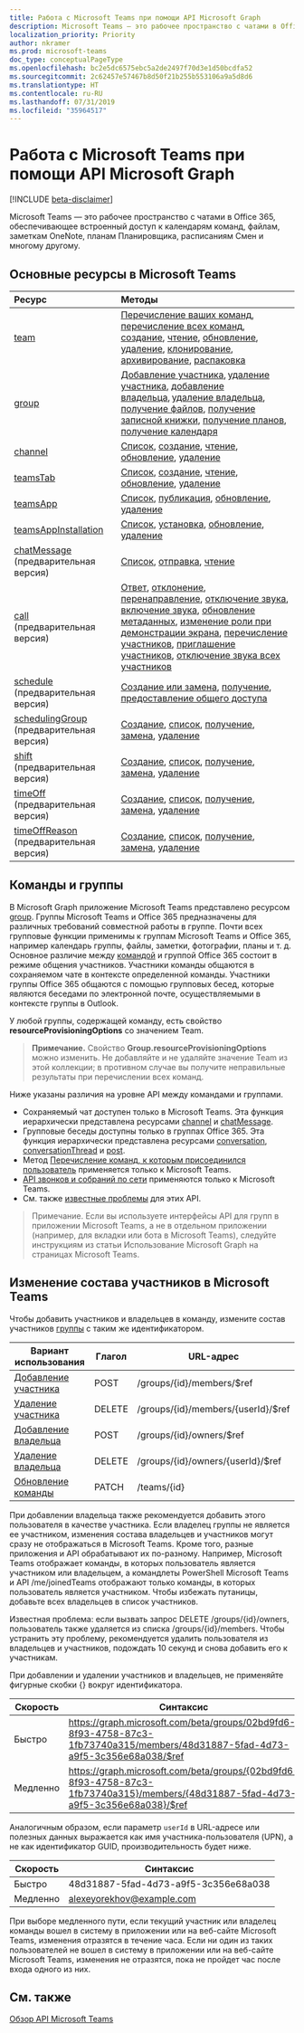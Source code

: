 ```yaml
---
title: Работа с Microsoft Teams при помощи API Microsoft Graph
description: Microsoft Teams — это рабочее пространство с чатами в Office 365, обеспечивающее встроенный доступ к календарям команд, файлам, заметкам OneNote, планам Планировщика и многому другому.
localization_priority: Priority
author: nkramer
ms.prod: microsoft-teams
doc_type: conceptualPageType
ms.openlocfilehash: bc2e5dc6575ebc5a2de2497f70d3e1d50bcdfa52
ms.sourcegitcommit: 2c62457e57467b8d50f21b255b553106a9a5d8d6
ms.translationtype: HT
ms.contentlocale: ru-RU
ms.lasthandoff: 07/31/2019
ms.locfileid: "35964517"
---
```

# <a name="use-the-microsoft-graph-api-to-work-with-microsoft-teams"></a>Работа с Microsoft Teams при помощи API Microsoft Graph

[!INCLUDE [beta-disclaimer](../../includes/beta-disclaimer.md)]

Microsoft Teams — это рабочее пространство с чатами в Office 365, обеспечивающее встроенный доступ к календарям команд, файлам, заметкам OneNote, планам Планировщика, расписаниям Смен и многому другому. 

## <a name="key-resources-in-microsoft-teams"></a>Основные ресурсы в Microsoft Teams

| Ресурс | Методы |
|:---------------|:--------|
|[team](../resources/team.md)| [Перечисление ваших команд](../api/user-list-joinedteams.md), [перечисление всех команд](/graph/teams-list-all-teams), [создание](../api/team-put-teams.md), [чтение](../api/team-get.md), [обновление](../api/team-update.md), [удаление](/graph/api/group-delete?view=graph-rest-1.0), [клонирование](../api/team-clone.md), [архивирование](../api/team-archive.md), [распаковка](../api/team-unarchive.md) |
|[group](../resources/group.md)| [Добавление участника](../api/group-post-members.md), [удаление участника](../api/group-delete-members.md), [добавление владельца](../api/group-post-owners.md), [удаление владельца](../api/group-delete-owners.md), [получение файлов](drive.md), [получение записной книжки](/graph/api/resources/notebook?view=graph-rest-1.0), [получение планов](plannergroup.md), [получение календаря](event.md) |
|[channel](../resources/channel.md)|[Список](../api/channel-list.md), [создание](../api/channel-post.md), [чтение](../api/channel-get.md), [обновление](../api/channel-patch.md), [удаление](../api/channel-delete.md)|
|[teamsTab](../resources/teamstab.md) |[Список](../api/teamstab-list.md), [создание](../api/teamstab-add.md), [чтение](../api/teamstab-get.md), [обновление](../api/teamstab-update.md), [удаление](../api/teamstab-delete.md) |
|[teamsApp](../resources/teamsapp.md)|[Список](../api/teamsapp-list.md), [публикация](../api/teamsapp-publish.md), [обновление](../api/teamsapp-update.md), [удаление](../api/teamsapp-delete.md)|
|[teamsAppInstallation](../resources/teamsappinstallation.md)| [Список](../api/teamsappinstallation-list.md), [установка](../api/teamsappinstallation-add.md), [обновление](../api/teamsappinstallation-delete.md), [удаление](../api/teamsappinstallation-delete.md) |
|[chatMessage](../resources/chatmessage.md) (предварительная версия)| [Список](../api/channel-list-messages.md), [отправка](../api/channel-post-messages.md), [чтение](/graph/api/channel-get-message?view=graph-rest-beta) |
|[call](/graph/api/resources/call?view=graph-rest-beta) (предварительная версия) | [Ответ](/graph/api/call-answer?view=graph-rest-beta), [отклонение](/graph/api/call-reject?view=graph-rest-beta), [перенаправление](/graph/api/call-redirect?view=graph-rest-beta), [отключение звука](/graph/api/call-mute?view=graph-rest-beta), [включение звука](/graph/api/call-unmute?view=graph-rest-beta), [обновление метаданных](/graph/api/call-updatemetadata?view=graph-rest-beta), [изменение роли при демонстрации экрана](/graph/api/call-changescreensharingrole?view=graph-rest-beta), [перечисление участников](/graph/api/call-list-participants?view=graph-rest-beta), [приглашение участников](/graph/api/participant-invite?view=graph-rest-beta), [отключение звука всех участников](/graph/api/participant-muteall?view=graph-rest-beta) |
|[schedule](/graph/api/resources/schedule?view=graph-rest-beta) (предварительная версия)| [Создание или замена](/graph/api/team-put-schedule?view=graph-rest-beta), [получение](/graph/api/schedule-get?view=graph-rest-beta), [предоставление общего доступа](/graph/api/schedule-share?view=graph-rest-beta) |
|[schedulingGroup](/graph/api/resources/schedulinggroup?view=graph-rest-beta) (предварительная версия)| [Создание](/graph/api/schedule-post-schedulinggroups?view=graph-rest-beta), [список](/graph/api/schedule-list-schedulinggroups?view=graph-rest-beta), [получение](/graph/api/schedulinggroup-get?view=graph-rest-beta), [замена](/graph/api/schedulinggroup-put?view=graph-rest-beta), [удаление](/graph/api/schedulinggroup-delete?view=graph-rest-beta) |
|[shift](/graph/api/resources/shift?view=graph-rest-beta) (предварительная версия)| [Создание](/graph/api/schedule-post-shifts?view=graph-rest-beta), [список](/graph/api/schedule-list-shifts?view=graph-rest-beta), [получение](/graph/api/shift-get?view=graph-rest-beta), [замена](/graph/api/shift-put?view=graph-rest-beta), [удаление](/graph/api/shift-delete?view=graph-rest-beta) |
|[timeOff](/graph/api/resources/timeoff?view=graph-rest-beta) (предварительная версия)| [Создание](/graph/api/schedule-post-timesoff?view=graph-rest-beta), [список](/graph/api/schedule-list-timesoff?view=graph-rest-beta), [получение](/graph/api/timeoff-get?view=graph-rest-beta), [замена](/graph/api/timeoff-put?view=graph-rest-beta), [удаление](/graph/api/timeoff-delete?view=graph-rest-beta) |
|[timeOffReason](/graph/api/resources/timeoffreason?view=graph-rest-beta) (предварительная версия)| [Создание](/graph/api/schedule-post-timeoffreasons?view=graph-rest-beta), [список](/graph/api/schedule-list-timeoffreasons?view=graph-rest-beta), [получение](/graph/api/timeoffreason-get?view=graph-rest-beta), [замена](/graph/api/timeoffreason-put?view=graph-rest-beta), [удаление](/graph/api/timeoffreason-delete?view=graph-rest-beta) |


## <a name="teams-and-groups"></a>Команды и группы

В Microsoft Graph приложение Microsoft Teams представлено ресурсом [group](../resources/group.md). Группы Microsoft Teams и Office 365 предназначены для различных требований совместной работы в группе. Почти всех групповые функции применимы к группам Microsoft Teams и Office 365, например календарь группы, файлы, заметки, фотографии, планы и т. д. Основное различие между [командой](team.md) и группой Office 365 состоит в режиме общения участников. Участники команды общаются в сохраняемом чате в контексте определенной команды. Участники группы Office 365 общаются с помощью групповых бесед, которые являются беседами по электронной почте, осуществляемыми в контексте группы в Outlook.

У любой группы, содержащей команду, есть свойство **resourceProvisioningOptions** со значением Team. 

>**Примечание.** Свойство **Group.resourceProvisioningOptions** можно изменить.
Не добавляйте и не удаляйте значение Team из этой коллекции; в противном случае вы получите неправильные результаты при перечислении всех команд.

Ниже указаны различия на уровне API между командами и группами.

- Сохраняемый чат доступен только в Microsoft Teams. Эта функция иерархически представлена ресурсами [channel](../resources/channel.md) и [chatMessage](../resources/chatmessage.md).
- Групповые беседы доступны только в группах Office 365. Эта функция иерархически представлена ресурсами [conversation](../resources/conversation.md), [conversationThread](../resources/conversationthread.md) и [post](../resources/post.md). 
- Метод [Перечисление команд, к которым присоединился пользователь](../api/user-list-joinedteams.md) применяется только к Microsoft Teams.
- [API звонков и собраний по сети](./calls-api-overview.md) применяются только к Microsoft Teams.
- См. также [известные проблемы](/graph/known-issues) для этих API.

>Примечание. Если вы используете интерфейсы API для групп в приложении Microsoft Teams, а не в отдельном приложении (например, для вкладки или бота в Microsoft Teams), следуйте инструкциям из статьи Использование Microsoft Graph на страницах Microsoft Teams.

## <a name="membership-changes-in-microsoft-teams"></a>Изменение состава участников в Microsoft Teams

Чтобы добавить участников и владельцев в команду, измените состав участников [группы](../resources/group.md) с таким же идентификатором.

| Вариант использования      | Глагол      | URL-адрес |
| ------------------------------------- | ------------------------------------------------------------ | ------------------------------------------------------------ |
| [Добавление участника](../api/group-post-members.md)    | POST      | /groups/{id}/members/$ref  |
| [Удаление участника](../api/group-delete-members.md)   | DELETE    | /groups/{id}/members/{userId}/$ref |
| [Добавление владельца](../api/group-post-owners.md)     | POST       | /groups/{id}/owners/$ref |
| [Удаление владельца](../api/group-delete-owners.md) | DELETE    | /groups/{id}/owners/{userId}/$ref |
| [Обновление команды](../api/team-update.md)  | PATCH     | /teams/{id} |

При добавлении владельца также рекомендуется добавить этого пользователя в качестве участника. Если владелец группы не является ее участником, изменения состава владельцев и участников могут сразу не отображаться в Microsoft Teams. Кроме того, разные приложения и API обрабатывают их по-разному. Например, Microsoft Teams отображает команды, в которых пользователь является участником или владельцем, а командлеты PowerShell Microsoft Teams и API /me/joinedTeams отображают только команды, в которых пользователь является участником. Чтобы избежать путаницы, добавьте всех владельцев в список участников. 

Известная проблема: если вызвать запрос DELETE /groups/{id}/owners, пользователь также удаляется из списка /groups/{id}/members. Чтобы устранить эту проблему, рекомендуется удалить пользователя из владельцев и участников, подождать 10 секунд и снова добавить его к участникам.

При добавлении и удалении участников и владельцев, не применяйте фигурные скобки {} вокруг идентификатора.

| Скорость | Синтаксис | 
| ------ | ----- |
| Быстро | https://graph.microsoft.com/beta/groups/02bd9fd6-8f93-4758-87c3-1fb73740a315/members/48d31887-5fad-4d73-a9f5-3c356e68a038/$ref | 
| Медленно | https://graph.microsoft.com/beta/groups/{02bd9fd6-8f93-4758-87c3-1fb73740a315}/members/{48d31887-5fad-4d73-a9f5-3c356e68a038}/$ref | 

Аналогичным образом, если параметр `userId` в URL-адресе или полезных данных выражается как имя участника-пользователя (UPN), а не как идентификатор GUID, производительность будет ниже.

| Скорость | Синтаксис | 
| ------ | ----- |
| Быстро | 48d31887-5fad-4d73-a9f5-3c356e68a038 | 
| Медленно | alexeyorekhov@example.com | 

При выборе медленного пути, если текущий участник или владелец команды вошел в систему в приложении или на веб-сайте Microsoft Teams, изменения отразятся в течение часа.
Если ни один из таких пользователей не вошел в систему в приложении или на веб-сайте Microsoft Teams, изменения не отразятся, пока не пройдет час после входа одного из них.

## <a name="see-also"></a>См. также

[Обзор API Microsoft Teams](/graph/teams-concept-overview)
